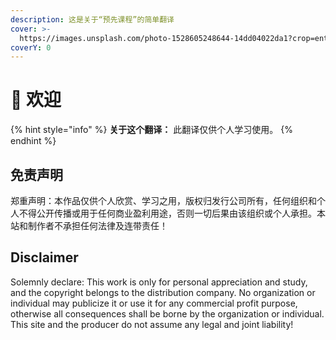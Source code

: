 ```yaml
---
description: 这是关于“预先课程”的简单翻译
cover: >-
  https://images.unsplash.com/photo-1528605248644-14dd04022da1?crop=entropy&cs=tinysrgb&fm=jpg&ixid=MnwxOTcwMjR8MHwxfHNlYXJjaHwxMHx8dGVhbSUyMG9mJTIwcGVvcGxlfGVufDB8fHx8MTY2MDMxNzQzNg&ixlib=rb-1.2.1&q=80
coverY: 0
---
```


# 👋 欢迎

{% hint style="info" %}
**关于这个翻译：** 此翻译仅供个人学习使用。
{% endhint %}

## 免责声明

郑重声明：本作品仅供个人欣赏、学习之用，版权归发行公司所有，任何组织和个人不得公开传播或用于任何商业盈利用途，否则一切后果由该组织或个人承担。本站和制作者不承担任何法律及连带责任！

## Disclaimer

Solemnly declare: This work is only for personal appreciation and study, and the copyright belongs to the distribution company. No organization or individual may publicize it or use it for any commercial profit purpose, otherwise all consequences shall be borne by the organization or individual. This site and the producer do not assume any legal and joint liability!

